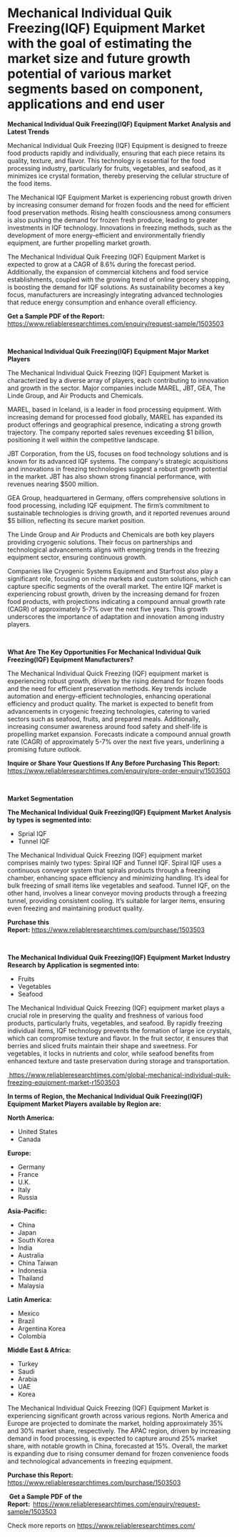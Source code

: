<p><h1>Mechanical Individual Quik Freezing(IQF) Equipment Market with the goal of estimating the market size and future growth potential of various market segments based on component, applications and end user</h1></p><p><strong>Mechanical Individual Quik Freezing(IQF) Equipment Market Analysis and Latest Trends</strong></p>
<p><p>Mechanical Individual Quik Freezing (IQF) Equipment is designed to freeze food products rapidly and individually, ensuring that each piece retains its quality, texture, and flavor. This technology is essential for the food processing industry, particularly for fruits, vegetables, and seafood, as it minimizes ice crystal formation, thereby preserving the cellular structure of the food items.</p><p>The Mechanical IQF Equipment Market is experiencing robust growth driven by increasing consumer demand for frozen foods and the need for efficient food preservation methods. Rising health consciousness among consumers is also pushing the demand for frozen fresh produce, leading to greater investments in IQF technology. Innovations in freezing methods, such as the development of more energy-efficient and environmentally friendly equipment, are further propelling market growth.</p><p>The Mechanical Individual Quik Freezing (IQF) Equipment Market is expected to grow at a CAGR of 8.6% during the forecast period. Additionally, the expansion of commercial kitchens and food service establishments, coupled with the growing trend of online grocery shopping, is boosting the demand for IQF solutions. As sustainability becomes a key focus, manufacturers are increasingly integrating advanced technologies that reduce energy consumption and enhance overall efficiency.</p></p>
<p><strong>Get a Sample PDF of the Report:&nbsp;</strong> <a href="https://www.reliableresearchtimes.com/enquiry/request-sample/1503503?utm_campaign=2645&utm_medium=2&utm_source=Github&utm_content=ia&utm_term=27022025&utm_id=mechanical-individual-quik-freezingiqf-equipment">https://www.reliableresearchtimes.com/enquiry/request-sample/1503503</a></p>
<p>&nbsp;</p>
<p><strong>Mechanical Individual Quik Freezing(IQF) Equipment Major Market Players</strong></p>
<p><p>The Mechanical Individual Quick Freezing (IQF) Equipment Market is characterized by a diverse array of players, each contributing to innovation and growth in the sector. Major companies include MAREL, JBT, GEA, The Linde Group, and Air Products and Chemicals.</p><p>MAREL, based in Iceland, is a leader in food processing equipment. With increasing demand for processed food globally, MAREL has expanded its product offerings and geographical presence, indicating a strong growth trajectory. The company reported sales revenues exceeding $1 billion, positioning it well within the competitive landscape.</p><p>JBT Corporation, from the US, focuses on food technology solutions and is known for its advanced IQF systems. The company's strategic acquisitions and innovations in freezing technologies suggest a robust growth potential in the market. JBT has also shown strong financial performance, with revenues nearing $500 million.</p><p>GEA Group, headquartered in Germany, offers comprehensive solutions in food processing, including IQF equipment. The firm’s commitment to sustainable technologies is driving growth, and it reported revenues around $5 billion, reflecting its secure market position.</p><p>The Linde Group and Air Products and Chemicals are both key players providing cryogenic solutions. Their focus on partnerships and technological advancements aligns with emerging trends in the freezing equipment sector, ensuring continuous growth.</p><p>Companies like Cryogenic Systems Equipment and Starfrost also play a significant role, focusing on niche markets and custom solutions, which can capture specific segments of the overall market. The entire IQF market is experiencing robust growth, driven by the increasing demand for frozen food products, with projections indicating a compound annual growth rate (CAGR) of approximately 5-7% over the next five years. This growth underscores the importance of adaptation and innovation among industry players.</p></p>
<p>&nbsp;</p>
<p><strong>What Are The Key Opportunities For Mechanical Individual Quik Freezing(IQF) Equipment Manufacturers?</strong></p>
<p><p>The Mechanical Individual Quick Freezing (IQF) equipment market is experiencing robust growth, driven by the rising demand for frozen foods and the need for efficient preservation methods. Key trends include automation and energy-efficient technologies, enhancing operational efficiency and product quality. The market is expected to benefit from advancements in cryogenic freezing technologies, catering to varied sectors such as seafood, fruits, and prepared meals. Additionally, increasing consumer awareness around food safety and shelf-life is propelling market expansion. Forecasts indicate a compound annual growth rate (CAGR) of approximately 5-7% over the next five years, underlining a promising future outlook.</p></p>
<p><strong>Inquire or Share Your Questions If Any Before Purchasing This Report:</strong> <a href="https://www.reliableresearchtimes.com/enquiry/pre-order-enquiry/1503503?utm_campaign=2645&utm_medium=2&utm_source=Github&utm_content=ia&utm_term=27022025&utm_id=mechanical-individual-quik-freezingiqf-equipment">https://www.reliableresearchtimes.com/enquiry/pre-order-enquiry/1503503</a></p>
<p>&nbsp;</p>
<p><strong>Market Segmentation</strong></p>
<p><strong>The Mechanical Individual Quik Freezing(IQF) Equipment Market Analysis by types is segmented into:</strong></p>
<p><ul><li>Sprial IQF</li><li>Tunnel IQF</li></ul></p>
<p><p>The Mechanical Individual Quick Freezing (IQF) equipment market comprises mainly two types: Spiral IQF and Tunnel IQF. Spiral IQF uses a continuous conveyor system that spirals products through a freezing chamber, enhancing space efficiency and minimizing handling. It’s ideal for bulk freezing of small items like vegetables and seafood. Tunnel IQF, on the other hand, involves a linear conveyor moving products through a freezing tunnel, providing consistent cooling. It’s suitable for larger items, ensuring even freezing and maintaining product quality.</p></p>
<p><strong>Purchase this Report:&nbsp;</strong><a href="https://www.reliableresearchtimes.com/purchase/1503503?utm_campaign=2645&utm_medium=2&utm_source=Github&utm_content=ia&utm_term=27022025&utm_id=mechanical-individual-quik-freezingiqf-equipment">https://www.reliableresearchtimes.com/purchase/1503503</a></p>
<p>&nbsp;</p>
<p><strong>The Mechanical Individual Quik Freezing(IQF) Equipment Market Industry Research by Application is segmented into:</strong></p>
<p><ul><li>Fruits</li><li>Vegetables</li><li>Seafood</li></ul></p>
<p><p>The Mechanical Individual Quick Freezing (IQF) equipment market plays a crucial role in preserving the quality and freshness of various food products, particularly fruits, vegetables, and seafood. By rapidly freezing individual items, IQF technology prevents the formation of large ice crystals, which can compromise texture and flavor. In the fruit sector, it ensures that berries and sliced fruits maintain their shape and sweetness. For vegetables, it locks in nutrients and color, while seafood benefits from enhanced texture and taste preservation during storage and transportation.</p></p>
<p><a href="https://www.reliableresearchtimes.com/global-mechanical-individual-quik-freezing-equipment-market-r1503503?utm_campaign=2645&utm_medium=2&utm_source=Github&utm_content=ia&utm_term=27022025&utm_id=mechanical-individual-quik-freezingiqf-equipment">&nbsp;https://www.reliableresearchtimes.com/global-mechanical-individual-quik-freezing-equipment-market-r1503503</a></p>
<p><strong>In terms of Region, the Mechanical Individual Quik Freezing(IQF) Equipment Market Players available by Region are:</strong></p>
<p>
    <p> <strong> North America: </strong>
        <ul>
            <li>United States</li>
            <li>Canada</li>
        </ul>
        </p> 
    <p> <strong> Europe: </strong>
        <ul>
            <li>Germany</li>
            <li>France</li>
            <li>U.K.</li>
            <li>Italy</li>
            <li>Russia</li>
        </ul>
        </p> 
    <p> <strong> Asia-Pacific: </strong>
        <ul>
            <li>China</li>
            <li>Japan</li>
            <li>South Korea</li>
            <li>India</li>
            <li>Australia</li>
            <li>China Taiwan</li>
            <li>Indonesia</li>
            <li>Thailand</li>
            <li>Malaysia</li>
        </ul>
        </p> 
    <p> <strong> Latin America: </strong>
        <ul>
            <li>Mexico</li>
            <li>Brazil</li>
            <li>Argentina Korea</li>
            <li>Colombia</li>
        </ul>
        </p> 
    <p> <strong> Middle East & Africa: </strong>
        <ul>
            <li>Turkey</li>
            <li>Saudi</li>
            <li>Arabia</li>
            <li>UAE</li>
            <li>Korea</li>
        </ul>
    </p>
    </p>
<p><p>The Mechanical Individual Quick Freezing (IQF) Equipment Market is experiencing significant growth across various regions. North America and Europe are projected to dominate the market, holding approximately 35% and 30% market share, respectively. The APAC region, driven by increasing demand in food processing, is expected to capture around 25% market share, with notable growth in China, forecasted at 15%. Overall, the market is expanding due to rising consumer demand for frozen convenience foods and technological advancements in freezing equipment.</p></p>
<p><strong>Purchase this Report: </strong><a href="https://www.reliableresearchtimes.com/purchase/1503503?utm_campaign=2645&utm_medium=2&utm_source=Github&utm_content=ia&utm_term=27022025&utm_id=mechanical-individual-quik-freezingiqf-equipment">https://www.reliableresearchtimes.com/purchase/1503503</a></p>
<p>&nbsp;<strong>Get a Sample PDF of the Report:&nbsp;&nbsp;</strong><a href="https://www.reliableresearchtimes.com/enquiry/request-sample/1503503?utm_campaign=2645&utm_medium=2&utm_source=Github&utm_content=ia&utm_term=27022025&utm_id=mechanical-individual-quik-freezingiqf-equipment">https://www.reliableresearchtimes.com/enquiry/request-sample/1503503</a></p>
<p><strong></strong></p>
<p>Check more reports on <a href="https://www.reliableresearchtimes.com/?utm_campaign=2645&utm_medium=2&utm_source=Github&utm_content=ia&utm_term=27022025&utm_id=mechanical-individual-quik-freezingiqf-equipment">https://www.reliableresearchtimes.com/</a></p>